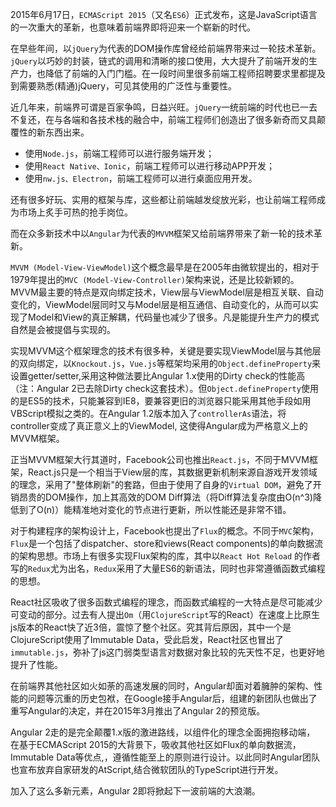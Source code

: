 
2015年6月17日，`ECMAScript 2015`（又名`ES6`）正式发布，这是JavaScript语言的一次重大的革新，也意味着前端界即将迎来一个崭新的时代。

在早些年间，以`jQuery`为代表的DOM操作库曾经给前端界带来过一轮技术革新。`jQuery`以巧妙的封装，链式的调用和清晰的接口使用，大大提升了前端开发的生产力，也降低了前端的入门门槛。在一段时间里很多前端工程师招聘要求里都提及到需要熟悉(精通)jQuery，可见其使用的广泛性与重要性。

近几年来，前端界可谓是百家争鸣，日益兴旺。`jQuery`一统前端的时代也已一去不复还，在与各端和各技术栈的融合中，前端工程师们创造出了很多新奇而又具颠覆性的新东西出来。
 - 使用`Node.js`，前端工程师可以进行服务端开发；
 - 使用`React Native、Ionic`，前端工程师可以进行移动APP开发；
 - 使用`nw.js、Electron`，前端工程师可以进行桌面应用开发。
 
还有很多好玩、实用的框架与库，这些都让前端越发绽放光彩，也让前端工程师成为市场上炙手可热的抢手岗位。

而在众多新技术中以`Angular`为代表的`MVVM`框架又给前端界带来了新一轮的技术革新。

`MVVM (Model-View-ViewModel)`这个概念最早是在2005年由微软提出的，相对于1979年提出的`MVC (Model-View-Controller)`架构来说，还是比较新颖的。
MVVM最主要的特点是双向绑定技术，View层与ViewModel层是相互关联、自动变化的，ViewModel层同时又与Model层是相互通信、自动变化的，从而可以实现了Model和View的真正解耦，代码量也减少了很多。凡是能提升生产力的模式自然是会被提倡与实现的。

实现MVVM这个框架理念的技术有很多种，关键是要实现ViewModel层与其他层的双向绑定，以`Knockout.js`，`Vue.js`等框架均采用的`Object.defineProperty`来设置getter/setter,采用这种做法要比Angular 1.x使用的Dirty check的性能高（注：Angular 2已去除Dirty check这套技术）。但`Object.defineProperty`使用的是ES5的技术，只能兼容到IE8，要兼容更旧的浏览器只能采用其他手段如用VBScript模拟之类的。在Angular 1.2版本加入了`controllerAs`语法，将controller变成了真正意义上的ViewModel, 这使得Angular成为严格意义上的MVVM框架。

正当MVVM框架大行其道时，Facebook公司也推出`React.js`，不同于MVVM框架，React.js只是一个相当于View层的库，其数据更新机制来源自游戏开发领域的理念，采用了"整体刷新"的套路，但由于使用了自身的`Virtual DOM`，避免了开销昂贵的DOM操作，加上其高效的DOM Diff算法（将Diff算法复杂度由O(n^3)降低到了O(n)）能精准地对变化的节点进行更新，所以性能还是非常不错。

对于构建程序的架构设计上，Facebook也提出了`Flux`的概念。不同于`MVC`架构，`Flux`是一个包括了dispatcher、store和views(React components)的单向数据流的架构思想。市场上有很多实现Flux架构的库，其中以`React Hot Reload` 的作者写的`Redux`尤为出名，`Redux`采用了大量ES6的新语法，同时也非常遵循函数式编程的思想。

React社区吸收了很多函数式编程的理念，而函数式编程的一大特点是尽可能减少可变动的部分。过去有人提出`Om`（用`ClojureScript`写的React）在速度上比原生js版本的React快了近3倍，震惊了整个社区。究其背后原因，其中一个是ClojureScript使用了Immutable Data，受此启发，React社区也冒出了`immutable.js`，弥补了js这门弱类型语言对数据对象比较的先天性不足，也更好地提升了性能。

在前端界其他社区如火如荼的高速发展的同时，Angular却面对着臃肿的架构、性能的问题等沉重的历史包袱，在Google接手Angular后，组建的新团队也做出了重写Angular的决定，并在2015年3月推出了Angular 2的预览版。

Angular 2走的是完全颠覆1.x版的激进路线，以组件化的理念全面拥抱移动端， 在基于ECMAScript 2015的大背景下，吸收其他社区如Flux的单向数据流，Immutable Data等优点,，遵循性能至上的原则进行设计。以此同时Angular团队也宣布放弃自家研发的AtScript,结合微软团队的TypeScript进行开发。

加入了这么多新元素，Angular 2即将掀起下一波前端的大浪潮。
